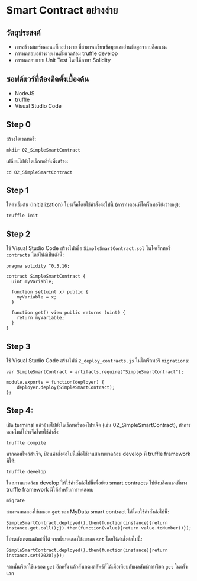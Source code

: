 # Smart Contract อย่างง่าย

## วัตถุประสงค์
- การสร้างสมาร์ทคอนแท็กอย่างง่าย ที่สามารถเขียนข้อมูลและอ่านข้อมูลจากบล็อกเชน
- การทดสอบอย่างง่ายผ่านสิ่งแวดล้อม truffle develop
- การทดสอบแบบ Unit Test โดยใช้ภาษา Solidity

## ซอฟต์แวร์ที่ต้องติดตั้งเบื้องต้น
- NodeJS
- truffle
- Visual Studio Code

## Step 0
สร้างไดเรกทอรี:

```mkdir 02_SimpleSmartContract```

เปลี่ยนไปยังไดเร็กทอรีที่เพิ่งสร้าง:

```cd 02_SimpleSmartContract```

## Step 1
ให้ค่าเริ่มต้น (Initialization) โปรเจ็คโดยใช้คำสั่งต่อไปนี้ (ควรทำตอนที่ไดเร็กทอรียังว่างอยู่):

```truffle init```

## Step 2
ใช้ Visual Studio Code สร้างไฟล์ชื่อ ```SimpleSmartContract.sol``` ในไดเร็กทอรี ```contracts``` โดยไฟล์เป็นดังนี้:

```
pragma solidity ^0.5.16;

contract SimpleSmartContract {
  uint myVariable;

  function set(uint x) public {
    myVariable = x;
  }

  function get() view public returns (uint) {
    return myVariable;
  }
}
```

## Step 3
ใช้ Visual Studio Code สร้างไฟล์ ```2_deploy_contracts.js``` ในไดเร็กทอรี ```migrations```:

```
var SimpleSmartContract = artifacts.require("SimpleSmartContract");

module.exports = function(deployer) {
    deployer.deploy(SimpleSmartContract);
};
```

## Step 4: 
เปิด terminal แล้วย้ายไปยังไดเร็กทอรีของโปรเจ็ค (เช่น 02_SimpleSmartContract), ทำการคอมไพล์โปรเจ็คโดยใช้คำสั่ง:
```
truffle compile
```

หากคอมไพล์สำเร็จ, ป้อนคำสั่งต่อไปนี้เพื่อใช้งานสภาพแวดล้อม develop ที่ truffle framework มีให้:
```
truffle develop
```

ในสภาพแวดล้อม develop ให้ใช้คำสั่งต่อไปนี้เพื่อย้าย smart contracts ไปยังบล็อกเชนที่ทาง truffle framework มีให้สำหรับการทดสอบ:
```
migrate
```

สามารถทดลองใช้เมธอด ```get``` ของ MyData smart contract ได้โดยใช้คำสั่งต่อไปนี้:
```
SimpleSmartContract.deployed().then(function(instance){return instance.get.call();}).then(function(value){return value.toNumber()});
```

โปรดสังเกตผลลัพธ์ที่ได้ จากนั้นทดลองใช้เมธอด ```set``` โดยใช้คำสั่งต่อไปนี้:
```
SimpleSmartContract.deployed().then(function(instance){return instance.set(2020);});
```

จากนั้นเรียกใช้เมธอด ```get``` อีกครั้ง แล้วสังเกตผลลัพธ์ที่ได้เมื่อเทียบกับผลลัพธ์การเรียก ```get``` ในครั้งแรก

